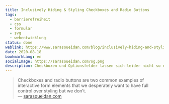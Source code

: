 ```yaml
---
title: Inclusively Hiding & Styling Checkboxes and Radio Buttons
tags:
  - barrierefreiheit
  - css
  - formular
  - svg
  - webentwicklung
status: done
weblink: https://www.sarasoueidan.com/blog/inclusively-hiding-and-styling-checkboxes-and-radio-buttons/
date: 2020-08-18
bookmarkLang: en
socialImage: https://sarasoueidan.com/og.png
description: Checkboxen und Optionsfelder lassen sich leider nicht so einfach mit CSS gestalten. Sara zeigt auf wie man es mit SVG Grafiken und zudem barrierfrei umsetzen kann.
---
```

<blockquote>Checkboxes and radio buttons are two common examples of interactive form elements that we desperately want to have full control over styling but we don’t.<footer>— <a href="https://www.sarasoueidan.com/blog/inclusively-hiding-and-styling-checkboxes-and-radio-buttons/">sarasoueidan.com</a></footer></blockquote>
